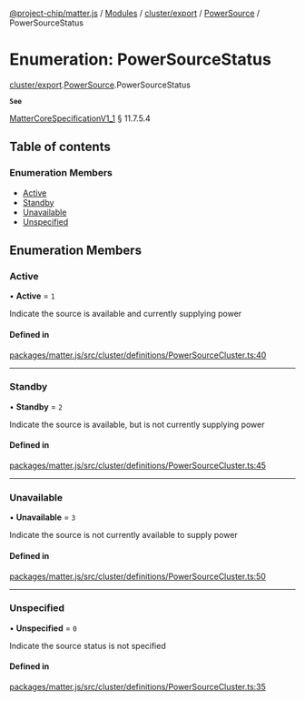 [@project-chip/matter.js](../README.md) / [Modules](../modules.md) / [cluster/export](../modules/cluster_export.md) / [PowerSource](../modules/cluster_export.PowerSource.md) / PowerSourceStatus

# Enumeration: PowerSourceStatus

[cluster/export](../modules/cluster_export.md).[PowerSource](../modules/cluster_export.PowerSource.md).PowerSourceStatus

**`See`**

[MatterCoreSpecificationV1_1](../interfaces/spec_export.MatterCoreSpecificationV1_1.md) § 11.7.5.4

## Table of contents

### Enumeration Members

- [Active](cluster_export.PowerSource.PowerSourceStatus.md#active)
- [Standby](cluster_export.PowerSource.PowerSourceStatus.md#standby)
- [Unavailable](cluster_export.PowerSource.PowerSourceStatus.md#unavailable)
- [Unspecified](cluster_export.PowerSource.PowerSourceStatus.md#unspecified)

## Enumeration Members

### Active

• **Active** = ``1``

Indicate the source is available and currently supplying power

#### Defined in

[packages/matter.js/src/cluster/definitions/PowerSourceCluster.ts:40](https://github.com/project-chip/matter.js/blob/dfd1dc35/packages/matter.js/src/cluster/definitions/PowerSourceCluster.ts#L40)

___

### Standby

• **Standby** = ``2``

Indicate the source is available, but is not currently supplying power

#### Defined in

[packages/matter.js/src/cluster/definitions/PowerSourceCluster.ts:45](https://github.com/project-chip/matter.js/blob/dfd1dc35/packages/matter.js/src/cluster/definitions/PowerSourceCluster.ts#L45)

___

### Unavailable

• **Unavailable** = ``3``

Indicate the source is not currently available to supply power

#### Defined in

[packages/matter.js/src/cluster/definitions/PowerSourceCluster.ts:50](https://github.com/project-chip/matter.js/blob/dfd1dc35/packages/matter.js/src/cluster/definitions/PowerSourceCluster.ts#L50)

___

### Unspecified

• **Unspecified** = ``0``

Indicate the source status is not specified

#### Defined in

[packages/matter.js/src/cluster/definitions/PowerSourceCluster.ts:35](https://github.com/project-chip/matter.js/blob/dfd1dc35/packages/matter.js/src/cluster/definitions/PowerSourceCluster.ts#L35)
